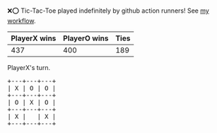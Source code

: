 :x::o: Tic-Tac-Toe played indefinitely by github action runners! See [my workflow](.github/workflows/play.yaml).

|PlayerX wins|PlayerO wins|Ties|
|-|-|-|
|437|400|189|

PlayerX's turn.

<pre>
+---+---+---+
| X | O | O |
+---+---+---+
| O | X | O |
+---+---+---+
| X |   | X |
+---+---+---+
</pre>